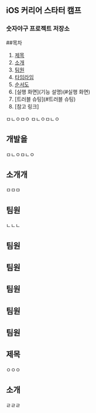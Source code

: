 ## iOS 커리어 스타터 캠프

### 숫자야구 프로젝트 저장소


##목차
1. [제목](#제목)
2. [소개](#소개)
3. [팀원](#팀원)
4. [타임라임](#타임라임)
5. [순서도](#순서도)
6. [실행 화면](기능 설명)(#실행 화면)
7. [트러블 슈팅](#트러블 슈팅)
8. [참고 링크]

ㅁㄴㅇㅁㅇ
ㅁㄴㅇㅁㄴㅇ

## 개발을

ㅁㄴㅇㅁㄴㅇ

## 소개개

ㅁㅁㅁ

## 팀원
ㄴㄴㄴ
## 팀원

## 팀원

## 팀원

## 팀원

## 팀원

## 제목
ㅇㅇㅇ

## 소개
ㄹㄹㄹ
